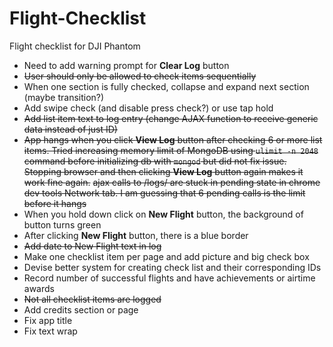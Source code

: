 # Flight-Checklist
Flight checklist for DJI Phantom

* Need to add warning prompt for **Clear Log** button
* ~~User should only be allowed to check items sequentially~~
* When one section is fully checked, collapse and expand next section (maybe transition?)
* Add swipe check (and disable press check?) or use tap hold
* ~~Add list item text to log entry (change AJAX function to receive generic data instead of just ID)~~
* ~~App hangs when you click **View Log** button after checking 6 or more list items. Tried increasing memory limit of MongoDB using `ulimit -n 2048` command before initializing db with `mongod` but did not fix issue. Stopping browser and then clicking **View Log** button again makes it work fine again.~~ ~~ajax calls to /logs/ are stuck in pending state in chrome dev tools Network tab. I am guessing that 6 pending calls is the limit before it hangs~~
* When you hold down click on **New Flight** button, the background of button turns green
* After clicking **New Flight** button, there is a blue border
* ~~Add date to New Flight text in log~~
* Make one checklist item per page and add picture and big check box
* Devise better system for creating check list and their corresponding IDs
* Record number of successful flights and have achievements or airtime awards
* ~~Not all checklist items are logged~~
* Add credits section or page
* Fix app title
* Fix text wrap
